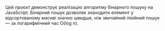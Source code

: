 Цей проєкт демонструє реалізацію алгоритму бінарного пошуку на JavaScript. Бінарний пошук дозволяє знаходити елемент у відсортованому масиві значно швидше, ніж звичайний лінійний пошук — за логарифмічний час O(log n).
